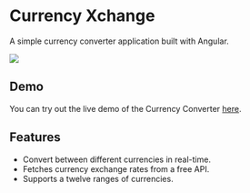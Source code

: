 # Currency Xchange

A simple currency converter application built with Angular.

<a href="./docs/screenshots/desktop.png"><img src="./docs/screenshots/
desktop.png" /></a>

## Demo

You can try out the live demo of the Currency Converter [here](https://aleksandr-onopriyenko.github.io/currency-xchange/).

## Features

- Convert between different currencies in real-time.
- Fetches currency exchange rates from a free API.
- Supports a twelve ranges of currencies.
